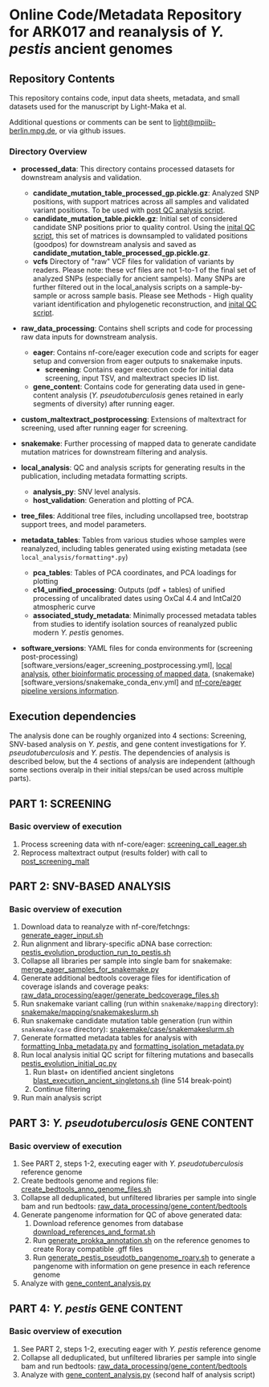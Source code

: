 # Online Code/Metadata Repository for ARK017 and reanalysis of *Y. pestis* ancient genomes

## Repository Contents

This repository contains code, input data sheets, metadata, and small datasets used for the manuscript by Light-Maka et al.

Additional questions or comments can be sent to light@mpiib-berlin.mpg.de, or via github issues.

### Directory Overview

- **processed_data**: This directory contains processed datasets for downstream analysis and validation.
  - **candidate_mutation_table_processed_gp.pickle.gz**: Analyzed SNP positions, with support matrices across all samples and validated variant positions. To be used with [post QC analysis script](local_analysis/analysis_py/pestis_evolution_LNBA_post_qc_analysis.py).
  - **candidate_mutation_table.pickle.gz**: Initial set of considered candidate SNP positions prior to quality control. Using the [inital QC script](local_analysis/analysis_py/pestis_evolution_initial_qc.py), this set of matrices is downsampled to validated positions (goodpos) for downstream analysis and saved as **candidate_mutation_table_processed_gp.pickle.gz**.
  - **vcfs** Directory of "raw" VCF files for validation of variants by readers. Please note: these vcf files are not 1-to-1 of the final set of analyzed SNPs (especially for ancient sampels). Many SNPs are further filtered out in the local_analysis scripts on a sample-by-sample or across sample basis. Please see Methods - High quality variant identification and phylogenetic reconstruction, and [inital QC script](local_analysis/analysis_py/pestis_evolution_initial_qc.py).


- **raw_data_processing**: Contains shell scripts and code for processing raw data inputs for downstream analysis.
  - **eager**: Contains nf-core/eager execution code and scripts for eager setup and conversion from eager outputs to snakemake inputs.
    - **screening**: Contains eager execution code for initial data screening, input TSV, and maltextract species ID list.
  - **gene_content**: Contains code for generating data used in gene-content analysis (*Y. pseudotuberculosis* genes retained in early segments of diversity) after running eager.
- **custom_maltextract_postprocessing**: Extensions of maltextract for screening, used after running eager for screening.
- **snakemake**: Further processing of mapped data to generate candidate mutation matrices for downstream filtering and analysis.
- **local_analysis**: QC and analysis scripts for generating results in the publication, including metadata formatting scripts.
  - **analysis_py**: SNV level analysis.
  - **host_validation**: Generation and plotting of PCA.
- **tree_files**: Additional tree files, including uncollapsed tree, bootstrap support trees, and model parameters.
- **metadata_tables**: Tables from various studies whose samples were reanalyzed, including tables generated using existing metadata (see `local_analysis/formatting*.py`)
  - **pca_tables**: Tables of PCA coordinates, and PCA loadings for plotting
  - **c14_unified_processing**: Outputs (pdf + tables) of unified processing of uncalibrated dates using OxCal 4.4 and IntCal20 atmospheric curve
  - **associated_study_metadata**: Minimally processed metadata tables from studies to identify isolation sources of reanalyzed public modern *Y. pestis* genomes.
- **software_versions**: YAML files for conda environments for (screening post-processing)[software_versions/eager_screening_postprocessing.yml], [local analysis](software_versions/analysis_py_conda_environment.yaml), [other bioinformatic processing of mapped data](software_versions/analysis_py_conda_environment.yaml), (snakemake)[software_versions/snakemake_conda_env.yml] and [nf-core/eager pipeline versions information](software_versions/eager_software_versions.csv).


## Execution dependencies
The analysis done can be roughly organized into 4 sections: Screening, SNV-based analysis on *Y. pestis*, and gene content investigations for *Y. pseudotuberculosis* and *Y. pestis*. The dependencies of analysis is described below, but the 4 sections of analysis are independent (although some sections overalp in their initial steps/can be used across multiple parts).

## PART 1: SCREENING
### Basic overview of execution
1) Process screening data with nf-core/eager: [screening_call_eager.sh](raw_data_processing/eager/screening/screening_call_eager.sh)
2) Reprocess maltextract output (results folder) with call to [post_screening_malt](custom_maltextract_postprocessing/post_screening_malt)

## PART 2: SNV-BASED ANALYSIS
### Basic overview of execution
1) Download data to reanalyze with nf-core/fetchngs: [generate_eager_input.sh](raw_data_processing/eager/generate_eager_input.sh)
2) Run alignment and library-specific aDNA base correction: [pestis_evolution_production_run_to_pestis.sh](raw_data_processing/eager/pestis_evolution_production_run_to_pestis.sh)
3) Collapse all libraries per sample into single bam for snakemake: [merge_eager_samples_for_snakemake.py](raw_data_processing/eager/merge_eager_samples_for_snakemake.py)
4) Generate additional bedtools coverage files for identification of coverage islands and coverage peaks: [raw_data_processing/eager/generate_bedcoverage_files.sh](raw_data_processing/eager/generate_bedcoverage_files.sh)
5) Run snakemake variant calling (run within `snakemake/mapping` directory): [snakemake/mapping/snakemakeslurm.sh](snakemake/mapping/snakemakeslurm.sh)
6) Run snakemake candidate mutation table generation (run within `snakemake/case` directory): [snakemake/case/snakemakeslurm.sh](snakemake/case/snakemakeslurm.sh)
7) Generate formatted metadata tables for analysis with [formatting_lnba_metadata.py](local_analysis/formatting_lnba_metadata.py) and [formatting_isolation_metadata.py](local_analysis/formatting_isolation_metadata.py)
8) Run local analysis initial QC script for filtering mutations and basecalls [pestis_evolution_initial_qc.py](local_analysis/analysis_py/pestis_evolution_initial_qc.py)
   1) Run blast+ on identified ancient singletons [blast_execution_ancient_singletons.sh](local_analysis/analysis_py/blast_execution_ancient_singletons.sh) (line 514 break-point)
   2) Continue filtering
9) Run main analysis script

## PART 3: *Y. pseudotuberculosis* GENE CONTENT
### Basic overview of execution
1) See PART 2, steps 1-2, executing eager with *Y. pseudotuberculosis* reference genome
2) Create bedtools genome and regions file: [create_bedtools_anno_genome_files.sh](raw_data_processing/gene_content/bedtools/create_bedtools_anno_genome_files.sh)
3) Collapse all deduplicated, but unfiltered libraries per sample into single bam and run bedtools: [raw_data_processing/gene_content/bedtools](raw_data_processing/gene_content/bedtools)
4) Generate pangenome information for QC of above generated data:
   1) Download reference genomes from database [download_references_and_format.sh](raw_data_processing/gene_content/pangenome_scripts/roary_pangenome/download_references_and_format.sh)
   2) Run [generate_prokka_annotation.sh](raw_data_processing/gene_content/pangenome_scripts/roary_pangenome/generate_prokka_annotation.sh) on the reference genomes to create Roray compatible .gff files
   3) Run [generate_pestis_pseudotb_pangenome_roary.sh](raw_data_processing/gene_content/pangenome_scripts/roary_pangenome/generate_pestis_pseudotb_pangenome_roary.sh) to generate a pangenome with information on gene presence in each reference genome
5) Analyze with [gene_content_analysis.py](local_analysis/gene_content_analysis.py)

## PART 4: *Y. pestis* GENE CONTENT
### Basic overview of execution
1) See PART 2, steps 1-2, executing eager with *Y. pestis* reference genome
2) Collapse all deduplicated, but unfiltered libraries per sample into single bam and run bedtools: [raw_data_processing/gene_content/bedtools](raw_data_processing/gene_content/bedtools)
3) Analyze with [gene_content_analysis.py](local_analysis/gene_content_analysis.py) (second half of analysis script)
